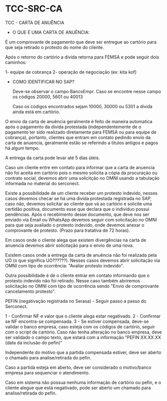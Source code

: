 # TCC-SRC-CA

TCC - CARTA DE ANUÊNCIA


- O QUE É UMA CARTA DE ANUÊNCIA:

É um comprovante de pagamento que deve ser entregue ao cartório para que seja retirado o protesto do nome do cliente.

Após o retorno do cartório a divida retorna para FEMSA e pode seguir dois caminhos:
  
   1- equipe de cobrança
   2- operação de negociação (ex: kita kof)

- COMO IDENTIFICAR NO SAP?

   Deve-se observar o campo BancoEmpr. Caso se encontre nesse campo os códigos 20000, 5601 ou 40013

   Caso os códigos encontrados sejam 10000, 30000 ou 5301 a dívida ainda está em cartório.

O envio da carta de anuência geralmente é feito de maneira automatica após o pagamento da divida protestada (independentemente de o pagamento ter sido realizado diretamente para FEMSA ou para equipe de cobrança), portanto, clientes que entram em contato pedindo envio da carta de anuencia, geralmente estão se referindo a titulos antigos e pagos há algum tempo.

A entrega da carta pode levar até 5 dias úteis.

Caso um cliente entre em contato para informar que a carta de anuencia não foi aceita em cartório pois o mesmo solicita a cópia da procuração ou contrato social, devemos abrir uma solicitção no OMNI usando a tabulação informada no material do serconect.

Existe a possibilidade de um cliente receber um protesto indevido, nesses casos devemos checar se há uma divida protestada registrada no SAP, caso não, devemos solicitar ao cliente que vá ao cartório e solicite uma certidão positiva, documento esse que declara que o individuo possui pendências. Após o recebimento desse documento, que deve nos ser enviado via Email ou WhatsApp devemos seguir com solicitação no OMNI para que seja avaliado o protesto indevido, onde devemos anexar o comprovante de protesto. (Prazo para tratativa de 72 horas).

Em casos onde o cliente alega que existem divergências na carta de anuencia devemos abrir solicitação para o envio de uma nova.

Existem casos onde a entrega da carta de anuência não foi realizada pela UO (o que significa UO??????). Nesses casos devemos abrir solicitação via OMNI com tipo de ocorrência: "Avaliar protesto indevido".

Outra possibilidade é de o cliente entrar em contato informando que o protesto indevido não foi retirado. Nesse caso também abriremos solicitação no OMNI com tipo de ocorrência sendo "Envio de comprovante cancelamento protesto".

PEFIN (negativação registrada no Serasa) - Seguir passo a passo do Serconect.

1 - Confirmar NF e valor que o cliente alega estar negativado.
2 - Confirmar se NF encontra-se compensada.
3 - Se estiver compensada, deve-se validar o banco empresa, caso esteja com os códigos de cartório, seguir com o script de cartório. Caso não tenha alteração no banco empresa, deve ser validado o campo texto, que estará com a informação “PEFIN XX.XX.XX (data da inclusão do pefin)”

Independente do motivo que a partida compensada estiver, deve ser aberto o chamado para analise/retirada do pefin.

 Caso a partida esteja em aberto, deve ser considerado o motivo/banco empresa para sequenciar o atendimento. 

Caso em sistema não possua nenhuma informação de cartório ou pefin, e o cliente alegue que está negativado, pode ser aberto um chamado para analise/retirada do pefin. 



